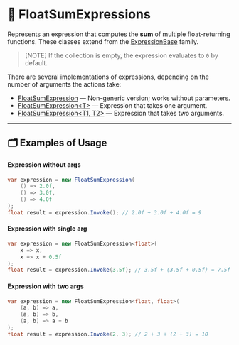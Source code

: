 # 🧩 FloatSumExpressions

Represents an expression that computes the **sum** of multiple float-returning functions. These classes extend from
the [ExpressionBase](ExpressionsBase.md) family.

> [NOTE]
> If the collection is empty, the expression evaluates to `0` by default.

There are several implementations of expressions, depending on the number of arguments the actions take:

- [FloatSumExpression](FloatSumExpression.md) — Non-generic version; works without parameters.
- [FloatSumExpression&lt;T&gt;](FloatSumExpression%601.md) — Expression that takes one argument.
- [FloatSumExpression&lt;T1, T2&gt;](FloatSumExpression%602.md) — Expression that takes two arguments.

---

## 🗂 Examples of Usage

#### Expression without args

```csharp
var expression = new FloatSumExpression(
    () => 2.0f,
    () => 3.0f,
    () => 4.0f
);
float result = expression.Invoke(); // 2.0f + 3.0f + 4.0f = 9
```

#### Expression with single arg

```csharp
var expression = new FloatSumExpression<float>(
    x => x,
    x => x + 0.5f
);
float result = expression.Invoke(3.5f); // 3.5f + (3.5f + 0.5f) = 7.5f
```

#### Expression with two args

```csharp
var expression = new FloatSumExpression<float, float>(
    (a, b) => a,
    (a, b) => b,
    (a, b) => a + b
);
float result = expression.Invoke(2, 3); // 2 + 3 + (2 + 3) = 10
```